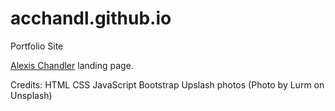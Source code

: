 # acchandl.github.io
Portfolio Site 

[Alexis Chandler](http://alexiscchandler.com) landing page.

Credits:
  HTML
  CSS
  JavaScript
  Bootstrap
  Upslash photos (Photo by Lurm on Unsplash)
